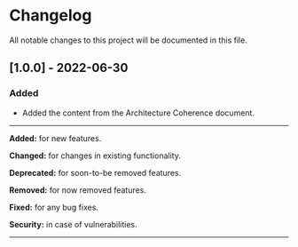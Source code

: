 
# Changelog
All notable changes to this project will be documented in this file.


## [1.0.0] - 2022-06-30
### Added
- Added the content from the Architecture Coherence document.


---

**Added:** for new features.

**Changed:** for changes in existing functionality.

**Deprecated:** for soon-to-be removed features.

**Removed:** for now removed features.

**Fixed:** for any bug fixes.

**Security:** in case of vulnerabilities.

---
